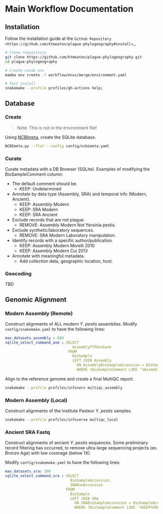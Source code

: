 # Main Workflow Documentation

## Installation

Follow the installation guide at the `Github Repository <https://github.com/ktmeaton/plague-phylogeography#install>`_.

```bash
# Clone respository
git clone https://github.com/ktmeaton/plague-phylogeography.git
cd plague-phylogeography

# Create conda env
mamba env create -f workflow/envs/merge/environment.yaml

# Test install
snakemake --profile profiles/gh-actions help;
```

## Database

### Create

> Note: This is not in the environment file!

Using [NCBImeta](https://github.com/ktmeaton/NCBImeta), create the SQLite database.

```bash
NCBImeta.py --flat --config config/ncbimeta.yaml
```

### Curate

Curate metadata with a DB Browser (SQLite). Examples of modifying the BioSampleComment column:

- The default comment should be.
  - KEEP: Undetermined
- Annotate by data type (Assembly, SRA) and temporal info (Modern, Ancient).
  - KEEP: Assembly Modern
  - KEEP: SRA Modern
  - KEEP: SRA Ancient
- Exclude records that are not plague.
  - REMOVE: Assembly Modern Not Yersinia pestis.
- Exclude synthetic/laboratory sequences.
  - REMOVE: SRA Modern Laboratory manipulation.
- Identify records with a specific author/publication.
  - KEEP: Assembly Modern Morelli 2010
  - KEEP: Assembly Modern Cui 2013
- Annotate with meaningful metadata.
  - Add collection data, geographic location, host.

### Geocoding

TBD

## Genomic Alignment

### Modern Assembly (Remote)

Construct alignments of ALL modern *Y. pestis* assemblies. Modify ```config/snakemake.yaml``` to have the following lines:

```yaml
max_datasets_assembly : 600
sqlite_select_command_asm : SELECT
                               AssemblyFTPGenbank
                             FROM
                               BioSample
                               LEFT JOIN Assembly
                                 ON AssemblyBioSampleAccession = BioSampleAccession
                                 WHERE (BioSampleComment LIKE '%Assembly%Modern%')
```

Align to the reference genome and create a final MultiQC report.

```bash
snakemake --profile profiles/infoserv multiqc_assembly
```

### Modern Assembly (Local)

Construct alignments of the Institute Pasteur *Y. pestis* samples.

```bash
snakemake --profile profiles/infoserve multiqc_local
```

### Ancient SRA Fastq

Construct alignments of ancient *Y. pestis* sequences. Some preliminary record filtering has occurred, to remove ultra-large sequencing projects (ex. Bronze Age) with low coverage (below 1X).

 Modify ```config/snakemake.yaml``` to have the following lines:

```yaml
max_datasets_sra: 200
sqlite_select_command_sra : SELECT
                              BioSampleAccession,
                              SRARunAccession
                            FROM
                              BioSample
                              LEFT JOIN SRA
                                ON SRABioSampleAccession = BioSampleAccession
                                WHERE (BioSampleComment LIKE '%KEEP%SRA%Ancient%')
```
